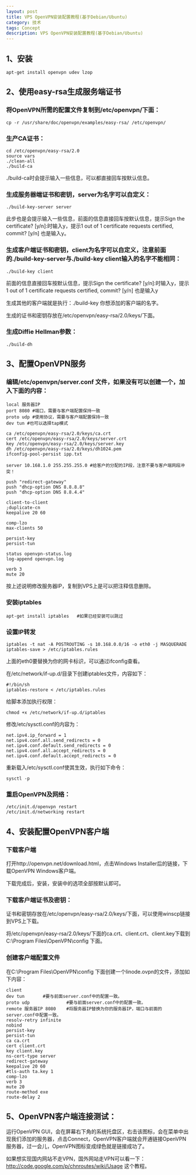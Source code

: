 ```yaml
---
layout: post
title: VPS OpenVPN安装配置教程(基于Debian/Ubuntu)
category: 技术
tags: Concept
description: VPS OpenVPN安装配置教程(基于Debian/Ubuntu)
---
```


## 1、安装

```
apt-get install openvpn udev lzop
```

## 2、使用easy-rsa生成服务端证书

### 将OpenVPN所需的配置文件复制到/etc/openvpn/下面：

```
cp -r /usr/share/doc/openvpn/examples/easy-rsa/ /etc/openvpn/
```

### 生产CA证书：

```
cd /etc/openvpn/easy-rsa/2.0
source vars
./clean-all
./build-ca
```

./build-ca时会提示输入一些信息，可以都直接回车按默认信息。

### 生成服务器端证书和密钥，server为名字可以自定义：

```
./build-key-server server
```

此步也是会提示输入一些信息，前面的信息直接回车按默认信息，提示Sign the certificate? [y/n]:时输入y，提示1 out of 1 certificate requests certified, commit? [y/n] 也是输入y。

### 生成客户端证书和密钥，client为名字可以自定义，注意前面的./build-key-server与./build-key client输入的名字不能相同：

```
./build-key client
```

前面的信息直接回车按默认信息，提示Sign the certificate? [y/n]:时输入y，提示1 out of 1 certificate requests certified, commit? [y/n] 也是输入y

生成其他的客户端就是执行：./build-key 你想添加的客户端的名字。

生成的证书和密钥存放在/etc/openvpn/easy-rsa/2.0/keys/下面。

### 生成Diffie Hellman参数：

```
./build-dh
```

## 3、配置OpenVPN服务

### 编辑/etc/openvpn/server.conf 文件，如果没有可以创建一个，加入下面的内容：

```
local 服务器IP
port 8080 #端口，需要与客户端配置保持一致
proto udp #使用协议，需要与客户端配置保持一致
dev tun #也可以选择tap模式

ca /etc/openvpn/easy-rsa/2.0/keys/ca.crt
cert /etc/openvpn/easy-rsa/2.0/keys/server.crt
key /etc/openvpn/easy-rsa/2.0/keys/server.key
dh /etc/openvpn/easy-rsa/2.0/keys/dh1024.pem
ifconfig-pool-persist ipp.txt

server 10.168.1.0 255.255.255.0 #给客户的分配的IP段，注意不要与客户端网段冲突！

push "redirect-gateway"
push "dhcp-option DNS 8.8.8.8"
push "dhcp-option DNS 8.8.4.4"

client-to-client
;duplicate-cn
keepalive 20 60

comp-lzo
max-clients 50

persist-key
persist-tun

status openvpn-status.log
log-append openvpn.log

verb 3
mute 20
```

按上述说明修改服务器IP，复制到VPS上是可以把注释信息删除。

### 安装iptables

```
apt-get install iptables   #如果已经安装可以跳过
```
### 设置IP转发

```
iptables -t nat -A POSTROUTING -s 10.168.0.0/16 -o eth0 -j MASQUERADE
iptables-save > /etc/iptables.rules
```

上面的eth0要替换为你的网卡标识，可以通过ifconfig查看。

在/etc/network/if-up.d/目录下创建iptables文件，内容如下：

```
#!/bin/sh
iptables-restore < /etc/iptables.rules
```

给脚本添加执行权限：
```
chmod +x /etc/network/if-up.d/iptables
```

修改/etc/sysctl.conf的内容为：

```
net.ipv4.ip_forward = 1
net.ipv4.conf.all.send_redirects = 0
net.ipv4.conf.default.send_redirects = 0
net.ipv4.conf.all.accept_redirects = 0
net.ipv4.conf.default.accept_redirects = 0
```

重新载入/etc/sysctl.conf使其生效，执行如下命令：

```
sysctl -p
```

### 重启OpenVPN及网络：

```
/etc/init.d/openvpn restart
/etc/init.d/networking restart
```

## 4、安装配置OpenVPN客户端

### 下载客户端

打开http://openvpn.net/download.html，点击Windows Installer后的链接，下载OpenVPN Windows客户端。

下载完成后，安装，安装中的选项全部按默认即可。

### 下载客户端证书及密钥：

证书和密钥存放在/etc/openvpn/easy-rsa/2.0/keys/下面，可以使用winscp链接到VPS上下载。

将/etc/openvpn/easy-rsa/2.0/keys/下面的ca.crt、client.crt、client.key下载到C:\Program Files\OpenVPN\config 下面。

### 创建客户端配置文件

在C:\Program Files\OpenVPN\config 下面创建一个linode.ovpn的文件，添加如下内容：

```
client
dev tun       #要与前面server.conf中的配置一致。
proto udp              #要与前面server.conf中的配置一致。
remote 服务器IP 8080    #将服务器IP替换为你的服务器IP，端口与前面的server.conf中配置一致。
resolv-retry infinite
nobind
persist-key
persist-tun
ca ca.crt
cert client.crt
key client.key
ns-cert-type server
redirect-gateway
keepalive 20 60
#tls-auth ta.key 1
comp-lzo
verb 3
mute 20
route-method exe
route-delay 2
```

## 5、OpenVPN客户端连接测试：

运行OpenVPN GUI，会在屏幕右下角的系统托盘区，右击该图标，会在菜单中出现我们添加的服务器，点击Connect，OpenVPN客户端就会开通链接OpenVPN服务器，过一会儿，OpenVPN图标变成绿色就是链接成功了。

如果想实现国内网站不走VPN，国外网站走VPN可以看一下：http://code.google.com/p/chnroutes/wiki/Usage 这个教程。
